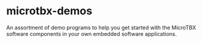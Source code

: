 # microtbx-demos
An assortment of demo programs to help you get started with the MicroTBX software components in your own embedded software applications.
